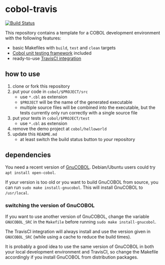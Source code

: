 cobol-travis
============

[![Build Status](https://travis-ci.org/mmitch/cobol-travis.svg?branch=master)](https://travis-ci.org/mmitch/cobol-travis)

This repository contains a template for a COBOL development
environment with the following features:

- basic Makefiles with ``build``, ``test`` and ``clean`` targets
- [Cobol unit testing framework](https://github.com/neopragma/cobol-unit-test)
  included
- ready-to-use [TravisCI integration](https://travis-ci.org)


how to use
----------
 
1. clone or fork this repository
2. put your code in ``cobol/$PROJECT/src``
   - use ``*.cbl`` as extension
   - ``$PROJECT`` will be the name of the generated executable
   - multiple source files will be combined into the executable, but
     the tests currently only run correctly with a single source file
3. put your tests in ``cobol/$PROJECT/test``
   - use ``*.cbl`` as extension
4. remove the demo project at ``cobol/helloworld``
5. update this ``README.md``
   - at least switch the build status button to _your_ repository


dependencies
------------

You need a recent version of [GnuCOBOL](https://savannah.gnu.org/projects/gnucobol).
Debian/Ubuntu users could try ``apt install open-cobol``.

If your version is too old or you want to build GnuCOBOL from source,
you can run ``sudo make install-gnucobol``.  This will install
GnuCOBOL to ``/usr/local``.

### switching the version of GnuCOBOL

If you want to use another version of GnuCOBOL, change the variable
``GNUCOBOL_SRC`` in the ``Makefile`` before running ``sudo make
install-gnucobol``.

The TravisCI integration will always install and use the version given
in ``GNUCOBOL_SRC`` (while using a cache to reduce the build times).

It is probably a good idea to use the same version of GnuCOBOL in both
your local development environment and TravisCI, so change the
Makefile accordingly if you install GnuCOBOL from distribution
packages.
